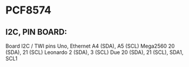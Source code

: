 # PCF8574

I2C, PIN BOARD:
---------------
Board	I2C 	/ 	TWI pins
Uno, Ethernet		A4 (SDA), A5 (SCL)
Mega2560			20 (SDA), 21 (SCL)
Leonardo			2  (SDA), 3  (SCL)
Due					20 (SDA), 21 (SCL), SDA1, SCL1
